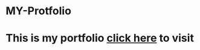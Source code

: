 # MY-Protfolio
# This is my portfolio [click here](https://devendradhare.github.io/MY-Protfolio/) to visit
